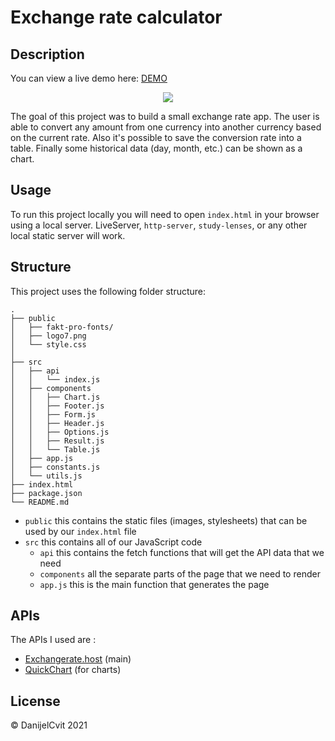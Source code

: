 # Exchange rate calculator

## Description

You can view a live demo here: [DEMO](https://danijelcvit.github.io/exchange-rate-app/)

<p align="center"><img src="./public/exchange-app.gif" ></p>

The goal of this project was to build a small exchange rate app. The user is able to convert any amount from one currency into another currency based on the current rate. Also it's possible to save the conversion rate into a table. Finally some historical data (day, month, etc.) can be shown as a chart.

## Usage

To run this project locally you will need to open `index.html` in your browser using a local server. LiveServer, `http-server`, `study-lenses`, or any other local static server will work.

## Structure

This project uses the following folder structure:

```
.
├── public
│   ├── fakt-pro-fonts/
│   ├── logo7.png
│   └── style.css
│
├── src
│   ├── api
│   │   └── index.js
│   ├── components
│   │   ├── Chart.js
│   │   ├── Footer.js
│   │   ├── Form.js
│   │   ├── Header.js
│   │   ├── Options.js
│   │   ├── Result.js
│   │   └── Table.js
│   ├── app.js
│   ├── constants.js
│   └── utils.js
├── index.html
├── package.json
└── README.md

```

- `public` this contains the static files (images, stylesheets) that can be used by our `index.html` file
- `src` this contains all of our JavaScript code
  - `api` this contains the fetch functions that will get the API data that we need
  - `components` all the separate parts of the page that we need to render
  - `app.js` this is the main function that generates the page

## APIs

The APIs I used are :

- [Exchangerate.host](https://exchangerate.host/) (main)
- [QuickChart](https://quickchart.io/) (for charts)

## License

&copy; DanijelCvit 2021
